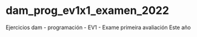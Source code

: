 # dam_prog_ev1x1_examen_2022
Ejercicios dam - programación - EV1 - Exame primeira avaliación Este año
